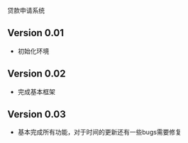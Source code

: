 贷款申请系统

## Version 0.01

* 初始化环境

## Version 0.02

* 完成基本框架

## Version 0.03

* 基本完成所有功能，对于时间的更新还有一些bugs需要修复